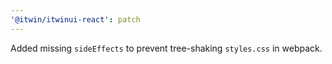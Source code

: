```yaml
---
'@itwin/itwinui-react': patch
---
```


Added missing `sideEffects` to prevent tree-shaking `styles.css` in webpack.
